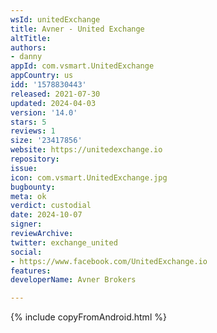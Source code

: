 ```yaml
---
wsId: unitedExchange
title: Avner - United Exchange
altTitle: 
authors:
- danny
appId: com.vsmart.UnitedExchange
appCountry: us
idd: '1578830443'
released: 2021-07-30
updated: 2024-04-03
version: '14.0'
stars: 5
reviews: 1
size: '23417856'
website: https://unitedexchange.io
repository: 
issue: 
icon: com.vsmart.UnitedExchange.jpg
bugbounty: 
meta: ok
verdict: custodial
date: 2024-10-07
signer: 
reviewArchive: 
twitter: exchange_united
social:
- https://www.facebook.com/UnitedExchange.io
features: 
developerName: Avner Brokers

---
```


{% include copyFromAndroid.html %}
